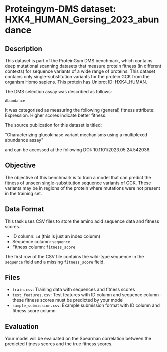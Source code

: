 
# Proteingym-DMS dataset: HXK4_HUMAN_Gersing_2023_abundance

## Description

This dataset is part of the ProteinGym DMS benchmark, which contains deep mutational scanning datasets that measure
protein fitness (in different contexts) for sequence variants of a wide range of proteins. This dataset contains
only single-substitution variants for the protein GCK from the organism Homo sapiens. This protein has Uniprot ID: HXK4_HUMAN. 

The DMS selection assay was described as follows: 

    Abundance

It was categorised as measuring the following (general) fitness attribute: Expression. Higher scores indicate better fitness.

The source publication for this dataset is titled: 

"Characterizing glucokinase variant mechanisms using a multiplexed abundance assay"

and can be accessed at the following DOI: 10.1101/2023.05.24.542036.

## Objective

The objective of this benchmark is to train a model that can predict the fitness of unseen single-substitution sequence variants of GCK.
These variants may be in regions of the protein where mutations were not present in the training set.

## Data Format

This task uses CSV files to store the amino acid sequence data and fitness scores.
- ID column: `id` (this is just an index column)
- Sequence column: `sequence`
- Fitness column: `fitness_score`

The first row of the CSV file contains the wild-type sequence in the `sequence` field and a missing `fitness_score` field.

## Files

- `train.csv`: Training data with sequences and fitness scores
- `test_features.csv`: Test features with ID column and sequence column - these fitness scores must be predicted by your model
- `sample_submission.csv`: Example submission format with ID column and fitness score column

## Evaluation

Your model will be evaluated on the Spearman correlation between the predicted fitness scores and the true fitness scores.
